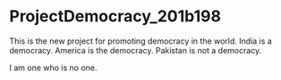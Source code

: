 # ProjectDemocracy_201b198
This is the new project for promoting democracy in the world.
India is a democracy.
America is the democracy.
Pakistan is not a democracy.

I am one who is no one.
